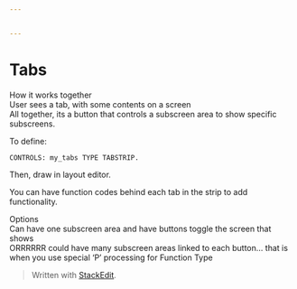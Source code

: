 ```yaml
---


---
```


<h1 id="tabs">Tabs</h1>
<p>How it works together<br>
User sees a tab, with some contents on a screen<br>
All together, its a button that controls a subscreen area to show specific subscreens.</p>
<p>To define:</p>
<pre class=" language-abap"><code class="prism  language-abap"><span class="token keyword">CONTROLS</span><span class="token punctuation">:</span> my_tabs <span class="token keyword">TYPE</span> <span class="token keyword">TABSTRIP</span><span class="token punctuation">.</span>
</code></pre>
<p>Then, draw in layout editor.</p>
<p>You can have function codes behind each tab in the strip to add functionality.</p>
<p>Options<br>
Can have one subscreen area and have buttons toggle the screen that shows<br>
ORRRRRR could have many subscreen areas linked to each button… that is when you use special ‘P’ processing for Function Type</p>
<blockquote>
<p>Written with <a href="https://stackedit.io/">StackEdit</a>.</p>
</blockquote>


